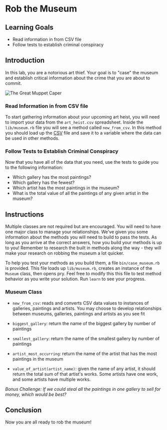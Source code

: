 # Rob the Museum

## Learning Goals

- Read information in from CSV file
- Follow tests to establish criminal conspiracy

## Introduction

In this lab, you are a notorious art thief. Your goal is to "case" the museum
and establish critical information about the crime that you are about to
commit.

![The Great Muppet Caper](https://media.giphy.com/media/4wmnIO4AB9OI8/giphy.gif)

### Read Information in from CSV file

To start gathering information about your upcoming art heist, you will need to
import your data from the `art_heist.csv` spreadsheet. Inside the
`lib/museum.rb` file you will see a method called `new_from_csv`. In this
method you should load up the [CSV][] file and save it to a variable where the
data can be used in other methods.

### Follow Tests to Establish Criminal Conspiracy

Now that you have all of the data that you need, use the tests to guide you to
the following information:

- Which gallery has the most paintings?
- Which gallery has the fewest?
- Which artist has the most paintings in the museum?
- What is the total value of all the paintings of any given artist in the museum?

## Instructions

Multiple classes are not required but are encouraged. You will need to have one
major class to manage your relationships. We've given you some information
about the methods you will need to build to pass the tests. As long as you
arrive at the correct answers, how you build your methods is up to you!
Remember to research the built in methods along the way - they will make your
research on robbing the museum a lot quicker.

To help you test your methods as you build them, a file `bin/case_museum.rb` is
provided. This file loads up `lib/museum.rb`, creates an instance of the
`Museum` class, then opens pry. Feel free to modify this this file to test
method behavior as you write your solution. Run `learn` to see your progress.

### Museum Class

- `new_from_csv`: reads and converts CSV data values to instances of galleries,
  paintings and artists. You may choose to develop relationships between
  museums, galleries, paintings and artists as you see fit

- `biggest_gallery`: return the name of the biggest gallery by number of
  paintings

- `smallest_gallery`: return the name of the smallest gallery by number of
  paintings

- `artist_most_occurring`: return the name of the artist that has the most
  paintings in the museum

- `value_of_artist(artist_name)`: given the name of any artist, it should
  return the total sum of that artist's works. Some artists have one work, and
  some artists have multiple works.

_Bonus Challenge: If we could steal all the paintings in one gallery to sell for
money, which would be best?_

## Conclusion

Now you are all ready to rob the museum!

[csv]: https://ruby-doc.org/stdlib-2.0.0/libdoc/csv/rdoc/CSV.html
